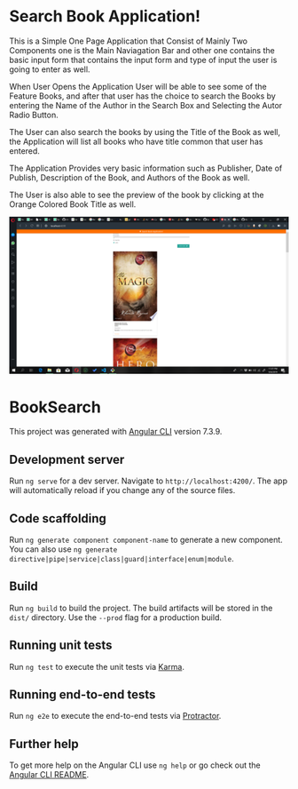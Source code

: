 # Search Book Application!
This is a Simple One Page Application that Consist of Mainly Two Components one is the Main Naviagation Bar and other one contains the basic input form that contains the input form and type of input the user is going to enter as well.

When User Opens the Application User will be able to see some of the Feature Books, and after that user has the choice to search the Books by entering the Name of the Author in the Search Box and Selecting the Autor Radio Button. 

The User can also search the books by using the Title of the Book as well, the Application will list all books who have title common that user has entered.

The Application Provides very basic information such as Publisher, Date of Publish, Description of the Book, and Authors of the Book as well.

The User is also able to see the preview of the book by clicking at the Orange Colored Book Title as well.

![](src/assets/Screenshot%20(181).png)

# BookSearch

This project was generated with [Angular CLI](https://github.com/angular/angular-cli) version 7.3.9.

## Development server

Run `ng serve` for a dev server. Navigate to `http://localhost:4200/`. The app will automatically reload if you change any of the source files.

## Code scaffolding

Run `ng generate component component-name` to generate a new component. You can also use `ng generate directive|pipe|service|class|guard|interface|enum|module`.

## Build

Run `ng build` to build the project. The build artifacts will be stored in the `dist/` directory. Use the `--prod` flag for a production build.

## Running unit tests

Run `ng test` to execute the unit tests via [Karma](https://karma-runner.github.io).

## Running end-to-end tests

Run `ng e2e` to execute the end-to-end tests via [Protractor](http://www.protractortest.org/).

## Further help

To get more help on the Angular CLI use `ng help` or go check out the [Angular CLI README](https://github.com/angular/angular-cli/blob/master/README.md).
